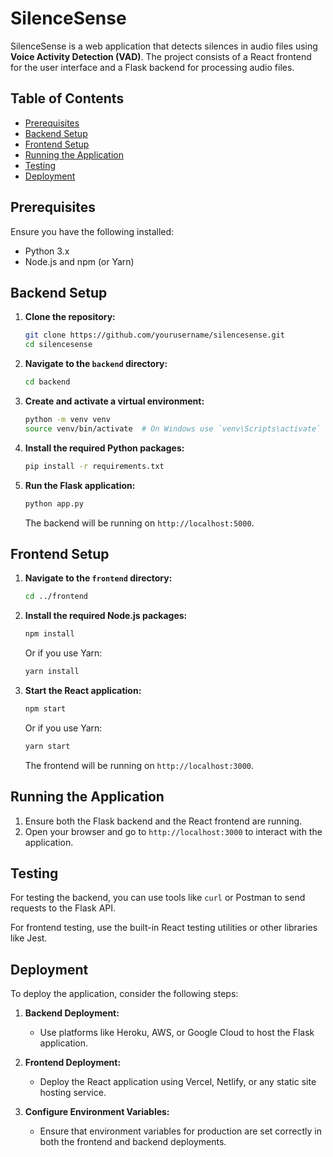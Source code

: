 # SilenceSense

SilenceSense is a web application that detects silences in audio files using **Voice Activity Detection (VAD)**. The project consists of a React frontend for the user interface and a Flask backend for processing audio files.

## Table of Contents

- [Prerequisites](#prerequisites)
- [Backend Setup](#backend-setup)
- [Frontend Setup](#frontend-setup)
- [Running the Application](#running-the-application)
- [Testing](#testing)
- [Deployment](#deployment)

## Prerequisites

Ensure you have the following installed:

- Python 3.x
- Node.js and npm (or Yarn)

## Backend Setup

1. **Clone the repository:**

    ```bash
    git clone https://github.com/yourusername/silencesense.git
    cd silencesense
    ```

2. **Navigate to the `backend` directory:**

    ```bash
    cd backend
    ```

3. **Create and activate a virtual environment:**

    ```bash
    python -m venv venv
    source venv/bin/activate  # On Windows use `venv\Scripts\activate`
    ```

4. **Install the required Python packages:**

    ```bash
    pip install -r requirements.txt
    ```

5. **Run the Flask application:**

    ```bash
    python app.py
    ```

   The backend will be running on `http://localhost:5000`.

## Frontend Setup

1. **Navigate to the `frontend` directory:**

    ```bash
    cd ../frontend
    ```

2. **Install the required Node.js packages:**

    ```bash
    npm install
    ```

    Or if you use Yarn:

    ```bash
    yarn install
    ```

3. **Start the React application:**

    ```bash
    npm start
    ```

    Or if you use Yarn:

    ```bash
    yarn start
    ```

   The frontend will be running on `http://localhost:3000`.

## Running the Application

1. Ensure both the Flask backend and the React frontend are running.
2. Open your browser and go to `http://localhost:3000` to interact with the application.

## Testing

For testing the backend, you can use tools like `curl` or Postman to send requests to the Flask API.

For frontend testing, use the built-in React testing utilities or other libraries like Jest.

## Deployment

To deploy the application, consider the following steps:

1. **Backend Deployment:**
   - Use platforms like Heroku, AWS, or Google Cloud to host the Flask application.

2. **Frontend Deployment:**
   - Deploy the React application using Vercel, Netlify, or any static site hosting service.

3. **Configure Environment Variables:**
   - Ensure that environment variables for production are set correctly in both the frontend and backend deployments.

